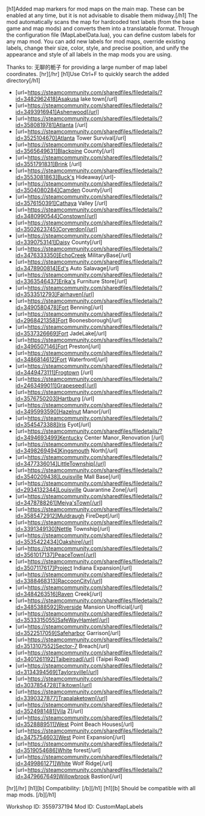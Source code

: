 [h1]Added map markers for mod maps on the main map. These can be enabled at any time, but it is not advisable to disable them midway.[/h1]
The mod automatically scans the map for hardcoded text labels (from the base game and map mods) and converts them into a translatable format.
Through the configuration file (MapLabelData.lua), you can define custom labels for any map mod. You can add new labels for mod maps, override existing labels, change their size, color, style, and precise position, and unify the appearance and style of all labels in the map mods you are using.

Thanks to: 无聊的栀子 for providing a large number of map label coordinates.
[hr][/hr]
[h1]Use Ctrl+F to quickly search the added directory[/h1]
- [url=https://steamcommunity.com/sharedfiles/filedetails/?id=3482962418]Asakusa lake town[/url]
- [url=https://steamcommunity.com/sharedfiles/filedetails/?id=3493916941]Ashenwood[/url]
- [url=https://steamcommunity.com/sharedfiles/filedetails/?id=3580819781]Atlanta [/url]
- [url=https://steamcommunity.com/sharedfiles/filedetails/?id=3525104670]Atlanta Tower Survival[/url]
- [url=https://steamcommunity.com/sharedfiles/filedetails/?id=3565649631]Blackpine County[/url]
- [url=https://steamcommunity.com/sharedfiles/filedetails/?id=3551791831]Brink [/url]
- [url=https://steamcommunity.com/sharedfiles/filedetails/?id=3553081863]Buck's Hideaway[/url]- 
- [url=https://steamcommunity.com/sharedfiles/filedetails/?id=3504080284]Camden County[/url]
- [url=https://steamcommunity.com/sharedfiles/filedetails/?id=3576150391]Cathaya Valley [/url]
- [url=https://steamcommunity.com/sharedfiles/filedetails/?id=3480990544]Constown[/url]
- [url=https://steamcommunity.com/sharedfiles/filedetails/?id=3502623745]Coryerdon[/url]
- [url=https://steamcommunity.com/sharedfiles/filedetails/?id=3390753141]Daisy County[/url]
- [url=https://steamcommunity.com/sharedfiles/filedetails/?id=3476333350]EchoCreek MilitaryBase[/url]
- [url=https://steamcommunity.com/sharedfiles/filedetails/?id=3478900814]Ed's Auto Salavage[/url]
- [url=https://steamcommunity.com/sharedfiles/filedetails/?id=3363546437]Erika's Furniture Store[/url]
- [url=https://steamcommunity.com/sharedfiles/filedetails/?id=3533512793]Fairhaven[/url]
- [url=https://steamcommunity.com/sharedfiles/filedetails/?id=3490580478]Fort Benning[/url]
- [url=https://steamcommunity.com/sharedfiles/filedetails/?id=2968421358]Fort Boonesborough[/url]
- [url=https://steamcommunity.com/sharedfiles/filedetails/?id=3537326669]Fort JadeLake[/url]
- [url=https://steamcommunity.com/sharedfiles/filedetails/?id=3496507146]Fort Preston[/url]
- [url=https://steamcommunity.com/sharedfiles/filedetails/?id=3486814612]Fort Waterfront[/url]
- [url=https://steamcommunity.com/sharedfiles/filedetails/?id=3449473111]Frogtown [/url]
- [url=https://steamcommunity.com/sharedfiles/filedetails/?id=2463499011]Grapeseed[/url]
- [url=https://steamcommunity.com/sharedfiles/filedetails/?id=3576750203]Hartburg [/url]
- [url=https://steamcommunity.com/sharedfiles/filedetails/?id=3495993590]Hazelnut Manor[/url]
- [url=https://steamcommunity.com/sharedfiles/filedetails/?id=3545473388]Iris Eyot[/url]
- [url=https://steamcommunity.com/sharedfiles/filedetails/?id=3494693499]Kentucky Center Manor_Renovation [/url]
- [url=https://steamcommunity.com/sharedfiles/filedetails/?id=3498269494]Kingsmouth North[/url]
- [url=https://steamcommunity.com/sharedfiles/filedetails/?id=3477336014]LittleTownship[/url]
- [url=https://steamcommunity.com/sharedfiles/filedetails/?id=3540209438]Louisville Mall Base[/url]
- [url=https://steamcommunity.com/sharedfiles/filedetails/?id=2934132344]Louisville Quarantine Zone[/url]
- [url=https://steamcommunity.com/sharedfiles/filedetails/?id=3478788261]Meiya'sTown[/url]
- [url=https://steamcommunity.com/sharedfiles/filedetails/?id=3585472912]Muldraugh FireDept[/url]
- [url=https://steamcommunity.com/sharedfiles/filedetails/?id=3391349130]Nettle Township[/url]
- [url=https://steamcommunity.com/sharedfiles/filedetails/?id=3535422434]Oakshire[/url]
- [url=https://steamcommunity.com/sharedfiles/filedetails/?id=3561017137]PeaceTown[/url]
- [url=https://steamcommunity.com/sharedfiles/filedetails/?id=3507117617]Project Indiana Expansion[/url]
- [url=https://steamcommunity.com/sharedfiles/filedetails/?id=3388468313]RaccoonCity[/url]
- [url=https://steamcommunity.com/sharedfiles/filedetails/?id=3484263516]Raven Creek[/url]
- [url=https://steamcommunity.com/sharedfiles/filedetails/?id=3485388592]Riverside Mansion Unofficial[/url]
- [url=https://steamcommunity.com/sharedfiles/filedetails/?id=3533315055]SafeWayHamlet[/url]
- [url=https://steamcommunity.com/sharedfiles/filedetails/?id=3522517059]Safeharbor Garrison[/url]
- [url=https://steamcommunity.com/sharedfiles/filedetails/?id=3513107552]Sector-7 Breach[/url]
- [url=https://steamcommunity.com/sharedfiles/filedetails/?id=3401261192]Taibeiroad[/url] (Taipei Road)
- [url=https://steamcommunity.com/sharedfiles/filedetails/?id=3134394569]Taylorsville[/url]
- [url=https://steamcommunity.com/sharedfiles/filedetails/?id=3037854728]Tikitown[/url]
- [url=https://steamcommunity.com/sharedfiles/filedetails/?id=3390327877]Trapalaketown[/url]
- [url=https://steamcommunity.com/sharedfiles/filedetails/?id=3524981481]Vila Z[/url]
- [url=https://steamcommunity.com/sharedfiles/filedetails/?id=3528889511]West Point Beach Houses[/url]
- [url=https://steamcommunity.com/sharedfiles/filedetails/?id=3475754603]West Point Expansion[/url]
- [url=https://steamcommunity.com/sharedfiles/filedetails/?id=3519054686]White forest[/url]
- [url=https://steamcommunity.com/sharedfiles/filedetails/?id=3499861271]White Wolf Ridge[/url]
- [url=https://steamcommunity.com/sharedfiles/filedetails/?id=3479667649]Willowbrook Bastion[/url]


[hr][/hr]
[h1][b] Compatibility: [/b][/h1]
[h1][b] Should be compatible with all map mods. [/b][/h1]

Workshop ID: 3559737194
Mod ID: CustomMapLabels